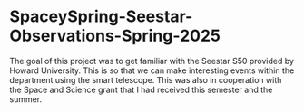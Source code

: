 # SpaceySpring-Seestar-Observations-Spring-2025
The goal of this project was to get familiar with the Seestar S50 provided by Howard University. This is so that we can make interesting events within the department using the smart telescope. This was also in cooperation with the Space and Science grant that I had received this semester and the summer. 
